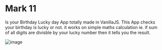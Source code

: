 # Mark 11
 Is your Birthday Lucky day App totally made in VanillaJS.
 This App checks your birthday is lucky or not. it works on simple maths calculation ie. if sum of all digits are divisble by your lucky number then it tells you the result.
 
 
![image](https://user-images.githubusercontent.com/65008607/135334652-c745c1c2-560a-4e94-9c91-0288c7c26e6d.png)

